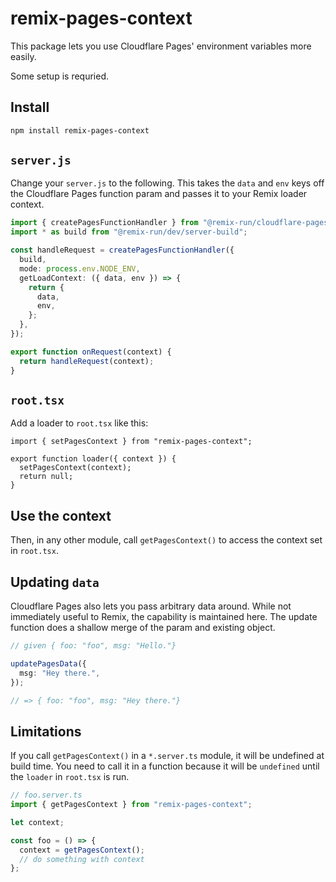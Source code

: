 # remix-pages-context

This package lets you use Cloudflare Pages' environment variables more easily.

Some setup is requried.

## Install

```sh
npm install remix-pages-context
```

## `server.js`

Change your `server.js` to the following. This takes the `data` and `env` keys
off the Cloudflare Pages function param and passes it to your Remix loader
context.

```ts
import { createPagesFunctionHandler } from "@remix-run/cloudflare-pages";
import * as build from "@remix-run/dev/server-build";

const handleRequest = createPagesFunctionHandler({
  build,
  mode: process.env.NODE_ENV,
  getLoadContext: ({ data, env }) => {
    return {
      data,
      env,
    };
  },
});

export function onRequest(context) {
  return handleRequest(context);
}
```

## `root.tsx`

Add a loader to `root.tsx` like this:

```tsx
import { setPagesContext } from "remix-pages-context";

export function loader({ context }) {
  setPagesContext(context);
  return null;
}
```

## Use the context

Then, in any other module, call `getPagesContext()` to access the context set in `root.tsx`.

## Updating `data`

Cloudflare Pages also lets you pass arbitrary data around. While not immediately useful to Remix, the capability is maintained here. The update function does a shallow merge of the param and existing object.

```ts
// given { foo: "foo", msg: "Hello."}

updatePagesData({
  msg: "Hey there.",
});

// => { foo: "foo", msg: "Hey there."}
```

## Limitations

If you call `getPagesContext()` in a `*.server.ts` module, it will be undefined
at build time. You need to call it in a function because it will be `undefined`
until the `loader` in `root.tsx` is run.

```ts
// foo.server.ts
import { getPagesContext } from "remix-pages-context";

let context;

const foo = () => {
  context = getPagesContext();
  // do something with context
};
```
